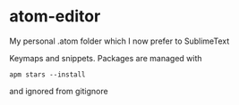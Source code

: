 # atom-editor
My personal .atom folder which I now prefer to SublimeText

Keymaps and snippets. 
Packages are managed with 
```
apm stars --install
```

and ignored from gitignore
